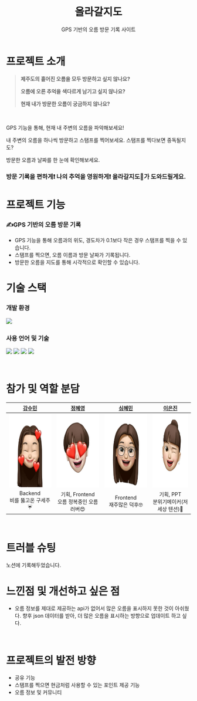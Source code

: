 <div align = center>

# 올라갈지도
GPS 기반의 오름 방문 기록 사이트 <br><br>
</div>

# 프로젝트 소개
> **제주도의 흩어진 오름을 모두 방문하고 싶지 않나요?**
>
> **오름에 오른 추억을 색다르게 남기고 싶지 않나요?**
> 
> **현재 내가 방문한 오름이 궁금하지 않나요?**
> 

<br />

GPS 기능을 통해, 현재 내 주변의 오름을 파악해보세요!

내 주변의 오름을 하나씩 방문하고 스탬프를 찍어보세요. 스탬프를 찍다보면 중독될지도?

방문한 오름과 날짜를 한 눈에 확인해보세요.

### **방문 기록을 편하게❗️ 나의 추억을 영원하게❗️ 올라갈지도🌋가 도와드릴게요.**

# 프로젝트 기능
### ✍️GPS 기반의 오름 방문 기록
- GPS 기능을 통해 오름과의 위도, 경도차가 0.1보다 작은 경우 스탬프를 찍을 수 있습니다.
- 스탬프를 찍으면, 오름 이름과 방문 날짜가 기록됩니다.
- 방문한 오름을 지도를 통해 시각적으로 확인할 수 있습니다.

# 기술 스택
### 개발 환경
<img src="https://img.shields.io/badge/visualstudiocode-007ACC?style=for-the-badge&logo=visualstudiocode&logoColor=white">

### 사용 언어 및 기술
<img src="https://img.shields.io/badge/html5-E34F26?style=for-the-badge&logo=html5&logoColor=white"> <img src="https://img.shields.io/badge/css3-1572B6?style=for-the-badge&logo=css3&logoColor=white"> <img src="https://img.shields.io/badge/javascript-F7DF1E?style=for-the-badge&logo=javascript&logoColor=black">
<img src="https://img.shields.io/badge/django-092E20?style=for-the-badge&logo=django&logoColor=white">
<!--<img src="https://img.shields.io/badge/postgresql-4169E1?style=for-the-badge&logo=postgresql&logoColor=white">-->

<br/>

# 참가 및 역할 분담
|[강수민](https://github.com/wvssm)|[정혜영](https://github.com/jungdoing)|[심혜민](https://github.com/hyemdol)|[이은진](https://github.com/JinJinJinJIn2)|
|:---:|:---:|:---:|:---:|
|<img src="https://github.com/wvssm/Jeju_Oreum_Stamp_Project/blob/main/mymap/static/images/profile-img-kang.jpg?raw=true"  width="200" height="200"/>|<img src="https://github.com/wvssm/Jeju_Oreum_Stamp_Project/blob/main/mymap/static/images/profile-img-jung.jpg?raw=true"  width="200" height="200"/>|<img src="https://github.com/wvssm/Jeju_Oreum_Stamp_Project/blob/main/mymap/static/images/profile-img-sim.jpg?raw=true"  width="200" height="200"/>|<img src="https://github.com/wvssm/Jeju_Oreum_Stamp_Project/blob/main/mymap/static/images/profile-img-lee.jpg?raw=true"  width="200" height="200"/>|
|Backend<br>비를 뚫고온 구세주☔|기획, Frontend<br>오름 정복중인 오름 러버😍<br>|Frontend<br>재주많은 덕후🤓|기획, PPT<br> 분위기메이커(저세상 텐션)🥳| 
<br/>

# 트러블 슈팅
노션에 기록해두었습니다.
<br>

# 느낀점 및 개선하고 싶은 점
- 오름 정보를 제대로 제공하는 api가 없어서 많은 오름을 표시하지 못한 것이 아쉬웠다. 향후 json 데이터를 받아, 더 많은 오름을 표시하는 방향으로 업데이트 하고 싶다.
<br>

# 프로젝트의 발전 방향
- 공유 기능
- 스탬프를 찍으면 현금처럼 사용할 수 있는 포인트 제공 기능
- 오름 정보 및 커뮤니티
<br>
